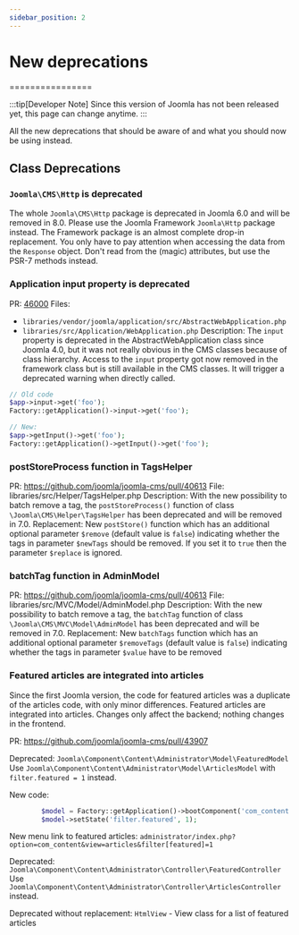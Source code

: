 ```yaml
---
sidebar_position: 2
---
```


# New deprecations
================

:::tip[Developer Note]
  Since this version of Joomla has not been released yet, this page can change anytime.
:::

All the new deprecations that should be aware of and what you should now be using instead.

## Class Deprecations

### `Joomla\CMS\Http` is deprecated

The whole `Joomla\CMS\Http` package is deprecated in Joomla 6.0 and will be removed in 8.0. Please use the Joomla Framework `Joomla\Http` package instead. The Framework package is an almost complete drop-in replacement. You only have to pay attention when accessing the data from the `Response` object. Don't read from the (magic) attributes, but use the PSR-7 methods instead.

### Application input property is deprecated

PR: [46000](https://github.com/joomla/joomla-cms/pull/46000)
Files: 
- `libraries/vendor/joomla/application/src/AbstractWebApplication.php`
- `libraries/src/Application/WebApplication.php`
Description:
The `input` property is deprecated in the AbstractWebApplication class since Joomla 4.0, but it was not really obvious in the CMS classes because of class hierarchy. Access to the `input` property got now removed in the framework class but is still available in the CMS classes. It will trigger a deprecated warning when directly called.

```php
// Old code
$app->input->get('foo');
Factory::getApplication()->input->get('foo');

// New:
$app->getInput()->get('foo');
Factory::getApplication()->getInput()->get('foo');
```

### postStoreProcess function in TagsHelper

PR: https://github.com/joomla/joomla-cms/pull/40613
File: libraries/src/Helper/TagsHelper.php
Description: With the new possibility to batch remove a tag, the `postStoreProcess()` function of class `\Joomla\CMS\Helper\TagsHelper` has been deprecated and will be removed in 7.0.
Replacement: New `postStore()` function which has an additional optional parameter `$remove` (default value is `false`) indicating whether the tags in parameter `$newTags` should be removed. If you set it to `true` then the parameter `$replace` is ignored.

### batchTag function in AdminModel

PR: https://github.com/joomla/joomla-cms/pull/40613
File: libraries/src/MVC/Model/AdminModel.php
Description: With the new possibility to batch remove a tag, the `batchTag` function of class `\Joomla\CMS\MVC\Model\AdminModel` has been deprecated and will be removed in 7.0.
Replacement: New `batchTags` function which has an additional optional parameter `$removeTags` (default value is `false`) indicating whether the tags in parameter `$value` have to be removed

### Featured articles are integrated into articles 

Since the first Joomla version, the code for featured articles was a duplicate of the articles code, with only minor differences.
Featured articles are integrated into articles. Changes only affect the backend; nothing changes in the frontend. 

PR: https://github.com/joomla/joomla-cms/pull/43907

Deprecated: `Joomla\Component\Content\Administrator\Model\FeaturedModel`
Use `Joomla\Component\Content\Administrator\Model\ArticlesModel` with `filter.featured = 1` instead.

New code:
```php
        $model = Factory::getApplication()->bootComponent('com_content')->getMVCFactory()->createModel('Articles', 'Administrator', ['ignore_request' => true]);
        $model->setState('filter.featured', 1);
```

New menu link to featured articles: `administrator/index.php?option=com_content&view=articles&filter[featured]=1`
 
Deprecated: `Joomla\Component\Content\Administrator\Controller\FeaturedController`
Use `Joomla\Component\Content\Administrator\Controller\ArticlesController` instead.
 
Deprecated without replacement: `HtmlView` - View class for a list of featured articles
